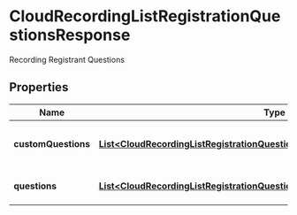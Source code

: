 

# CloudRecordingListRegistrationQuestionsResponse

Recording Registrant Questions

## Properties

| Name | Type | Description | Notes |
|------------ | ------------- | ------------- | -------------|
|**customQuestions** | [**List&lt;CloudRecordingListRegistrationQuestionsResponseCustomQuestionsInner&gt;**](CloudRecordingListRegistrationQuestionsResponseCustomQuestionsInner.md) | Array of Registrant Custom Questions |  [optional] |
|**questions** | [**List&lt;CloudRecordingListRegistrationQuestionsResponseQuestionsInner&gt;**](CloudRecordingListRegistrationQuestionsResponseQuestionsInner.md) | Array of Registrant Questions |  [optional] |




